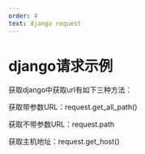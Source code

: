 ```yaml
---
order: 4
text: django request
---
```


# django请求示例

获取django中获取url有如下三种方法：

获取带参数URL：request.get_all_path()

获取不带参数URL：request.path

获取主机地址：request.get_host()